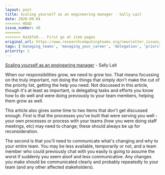 ```yaml
---
layout: post
title: Scaling yourself as an engineering manager - Sally Lait
date: 2020-09-04
<<<<<<< HEAD
issue_number: 40
=======
>>>>>>> 0a34fe0... First go at item pages
original_url: https://www.researchcomputingteams.org/newsletter_issues/0040
tags: ['managing_teams', 'managing_your_career', 'delegation', 'prioritization']
priority: 1
---
```


<!-- markdownlint-disable MD033 -->
<!-- markdownlint-disable MD041 -->
<!-- markdownlint-disable MD049 -->

[Scaling yourself as an engineering manager](https://sallylait.com/blog/2020/08/24/scaling-yourself/) - Sally Lait

When our responsibilities grow, we need to grow too. That means focussing on the truly important, not doing the things that simply don't make the cut of the priority list, getting the help you need. Not discussed in this article, though it's at least as important, is delegating tasks and efforts you know how to do well and were doing previously to your team members, helping them grow as well.

This article also gives some time to two items that don't get discussed enough. First is that the processes you've built that were serving you well - your own processes or process with your teams (how you were doing staff meetings, etc) may need to change; these should always be up for reconsideration.

The second is that you'll need to communicate what's changing and why to your entire team. You may be less available, temporarily or not, and a team member who could previously chat with you easily is going to assume the worst if suddenly you seem aloof and less communicative. Any changes you make should be communicated clearly and probably repeatedly to your team (and any other affected stakeholders).